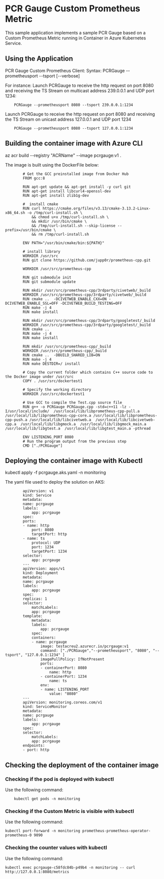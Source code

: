 # PCR Gauge Custom Prometheus Metric 
This sample application implements a sample PCR Gauge based on a Custom Prometheus Metric running in Container in Azure Kubernetes Service.


## Using the Application

PCR Gauge Custom Prometheus Client:
Syntax:
PCRGauge --prometheusport <local TCP port used to receive Prometheus request>
         --tsport <local UDP port used to receive the TS stream>
        [--verbose] 


For instance:
Launch PCRGauge to receive the http request on port 8080 and receiving the TS Stream on multicast address 239.0.0.1 and UDP port 1234:

        PCRGauge --prometheusport 8080 --tsport 239.0.0.1:1234 

Launch PCRGauge to receive the http request on port 8080 and receiving the TS Stream on unicast address 127.0.0.1 and UDP port 1234

        PCRGauge --prometheusport 8080 --tsport 127.0.0.1:1234 



## Building the container image with Azure CLI

az acr build --registry "ACRName"   --image pcrgauge:v1 .


The image is built using the DockerFile below:



            # Get the GCC preinstalled image from Docker Hub
            FROM gcc:8

            RUN apt-get update && apt-get install -y curl git
            RUN apt-get install libcurl4-openssl-dev
            RUN apt-get install zlib1g-dev

            #  install cmake
            RUN curl https://cmake.org/files/v3.13/cmake-3.13.2-Linux-x86_64.sh -o /tmp/curl-install.sh \
                && chmod u+x /tmp/curl-install.sh \
                && mkdir /usr/bin/cmake \
                && /tmp/curl-install.sh --skip-license --prefix=/usr/bin/cmake \
                && rm /tmp/curl-install.sh

            ENV PATH="/usr/bin/cmake/bin:${PATH}"

            # install library 
            WORKDIR /usr/src
            RUN git clone https://github.com/jupp0r/prometheus-cpp.git

            WORKDIR /usr/src/prometheus-cpp

            RUN git submodule init
            RUN git submodule update

            RUN mkdir /usr/src/prometheus-cpp/3rdparty/civetweb/_build
            WORKDIR /usr/src/prometheus-cpp/3rdparty/civetweb/_build
            RUN cmake ..  -DCIVETWEB_ENABLE_CXX=ON -DCIVETWEB_ENABLE_SSL=OFF -DCIVETWEB_BUILD_TESTING=OFF
            RUN make -j 4 
            RUN make install

            RUN mkdir /usr/src/prometheus-cpp/3rdparty/googletest/_build
            WORKDIR /usr/src/prometheus-cpp/3rdparty/googletest/_build
            RUN cmake ..  
            RUN make -j 4 
            RUN make install

            RUN mkdir /usr/src/prometheus-cpp/_build
            WORKDIR /usr/src/prometheus-cpp/_build
            RUN cmake ..  -DBUILD_SHARED_LIB=ON
            RUN make -j 4 
            RUN make DESTDIR=/ install

            # Copy the current folder which contains C++ source code to the Docker image under /usr/src
            COPY . /usr/src/dockertest1

            # Specify the working directory
            WORKDIR /usr/src/dockertest1

            # Use GCC to compile the Test.cpp source file
            RUN g++ -o PCRGauge PCRGauge.cpp -std=c++11 -lz -I/usr/local/include/  /usr/local/lib/libprometheus-cpp-pull.a /usr/local/lib/libprometheus-cpp-core.a /usr/local/lib/libprometheus-cpp-push.a /usr/local/lib/libcivetweb.a  /usr/local/lib/libcivetweb-cpp.a  /usr/local/lib/libgmock.a  /usr/local/lib/libgmock_main.a  /usr/local/lib/libgtest.a  /usr/local/lib/libgtest_main.a -pthread

            ENV LISTENING_PORT 8080
            # Run the program output from the previous step
            CMD ["./PCRGauge"]


## Deploying the container image  with Kubectl

kubectl apply -f pcrgauge.aks.yaml -n monitoring


The yaml file used to deploy the solution on AKS:


            apiVersion: v1
            kind: Service
            metadata:
            name: pcrgauge
            labels:
                app: pcrgauge
            spec:
            ports:
            - name: http
                port: 8080
                targetPort: http
            - name: ts
                protocol: UDP
                port: 1234
                targetPort: 1234
            selector:
                app: pcrgauge
            ---
            apiVersion: apps/v1
            kind: Deployment
            metadata:
            name: pcrgauge
            labels:
                app: pcrgauge
            spec:
            replicas: 1
            selector:
                matchLabels:
                app: pcrgauge
            template:
                metadata:
                labels:
                    app: pcrgauge
                spec:
                containers:
                - name: pcrgauge
                    image: testacreu2.azurecr.io/pcrgauge:v1
                    command: ["./PCRGauge","--prometheusport", "8080", "--tsport", "127.0.0.1:1234" ]
                    imagePullPolicy: IfNotPresent
                    ports:
                    - containerPort: 8080
                        name: http       
                    - containerPort: 1234
                        name: ts                 
                    env:
                    - name: LISTENING_PORT
                        value: "8080"
            ---
            apiVersion: monitoring.coreos.com/v1
            kind: ServiceMonitor
            metadata:
            name: pcrgauge
            labels:
                app: pcrgauge
            spec:
            selector:
                matchLabels:
                app: pcrgauge
            endpoints:
            - port: http

## Checking the deployment of the  container image

### Checking if the pod is deployed with kubectl

Use the following command:

        kubectl get pods -n monitoring

### Checking if the Custom Metric is visible with kubectl

Use the following command:

    kubectl port-forward -n monitoring prometheus-prometheus-operator-prometheus-0 9090

### Checking the counter values with kubectl

Use the following command:

    kubectl exec pcrgauge-c58fdc84b-p49b4 -n monitoring -- curl http://127.0.0.1:8080/metrics

